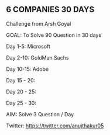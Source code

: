 ## 6 COMPANIES 30 DAYS
Challenge from Arsh Goyal

GOAL: To Solve 90 Question in 30 days

Day 1-5: Microsoft

Day 2-10: GoldMan Sachs

Day 10-15: Adobe

Day 15 - 20:

Day 20 - 25:

Day 25 - 30:


AIM: Solve 3 Question / Day

Twitter: https://twitter.com/anujthakur05
